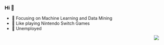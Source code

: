 ### Hi 👋

- :orange_book: Focusing on Machine Learning and Data Mining
- :ram: Like playing Nintendo Switch Games
- :hammer: Unemployed

<img align="right" src="https://github-readme-stats.vercel.app/api?username=unclegem&show_icons=true&icon_color=CE1D2D&text_color=718096&bg_color=ffffff&hide_title=true" />
